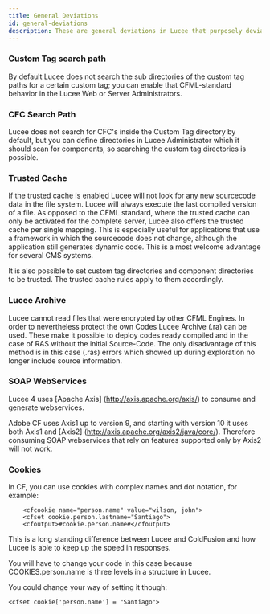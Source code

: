```yaml
---
title: General Deviations
id: general-deviations
description: These are general deviations in Lucee that purposely deviate from the CFML Standard.
---
```


### Custom Tag search path ###

By default Lucee does not search the sub directories of the custom tag paths for a certain custom tag; you can enable that CFML-standard behavior in the Lucee Web or Server Administrators.

### CFC Search Path ###

Lucee does not search for CFC's inside the Custom Tag directory by default, but you can define directories in Lucee Administrator which it should scan for components, so searching the custom tag directories is possible.

### Trusted Cache ###

If the trusted cache is enabled Lucee will not look for any new sourcecode data in the file system. Lucee will always execute the last compiled version of a file. As opposed to the CFML standard, where the trusted cache can only be activated for the complete server, Lucee also offers the trusted cache per single mapping. This is especially useful for applications that use a framework in which the sourcecode does not change, although the application still generates dynamic code. This is a most welcome advantage for several CMS systems.

It is also possible to set custom tag directories and component directories to be trusted. The trusted cache rules apply to them accordingly.

### Lucee Archive ###

Lucee cannot read files that were encrypted by other CFML Engines. In order to nevertheless protect the own Codes Lucee Archive (.ra) can be used. These make it possible to deploy codes ready compiled and in the case of RAS without the initial Source-Code. The only disadvantage of this method is in this case (.ras) errors which showed up during exploration no longer include source information.

### SOAP WebServices ###

Lucee 4 uses [Apache Axis] (http://axis.apache.org/axis/) to consume and generate webservices. 

Adobe CF uses Axis1 up to version 9, and starting with version 10 it uses both Axis1 and [Axis2] (http://axis.apache.org/axis2/java/core/). Therefore consuming SOAP webservices that rely on features supported only by Axis2 will not work.

### Cookies ###

In CF, you can use cookies with complex names and dot notation, for example:
```lucee
    <cfcookie name="person.name" value="wilson, john"> 
    <cfset cookie.person.lastname="Santiago">
    <cfoutput>#cookie.person.name#</cfoutput>
```

This is a long standing difference between Lucee and ColdFusion and how Lucee is able to keep up the speed in responses.

You will have to change your code in this case because COOKIES.person.name is three levels in a structure in Lucee.

You could change your way of setting it though:

```lucee
<cfset cookie['person.name'] = "Santiago">
```
